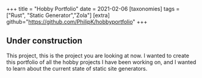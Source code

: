 +++
title = "Hobby Portfolio"
date = 2021-02-06
[taxonomies]
tags = ["Rust", "Static Generator","Zola"]
[extra]
github="https://github.com/PhilipK/hobbyportfolio"
+++

## Under construction

This project, this is the project you are looking at now. I wanted to create this portfolio of all the hobby projects I have been working on, and I wanted to learn about the current state of static site generators.

